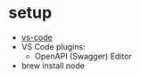 # setup

- [vs-code](https://code.visualstudio.com/)
- VS Code plugins:
  - OpenAPI (Swagger) Editor
- brew install node